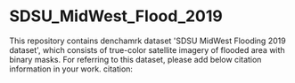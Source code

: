 # SDSU_MidWest_Flood_2019
This repository contains denchamrk dataset 'SDSU MidWest Flooding 2019 dataset', which consists of true-color satellite imagery of flooded area with binary masks.
For referring to this dataset, please add below citation information in your work.
citation: 
